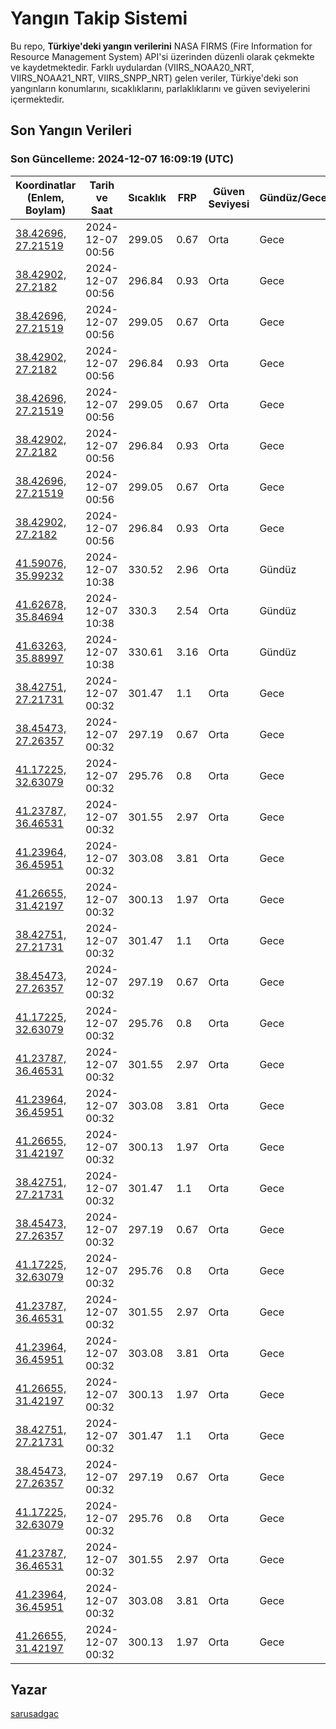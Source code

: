 # Yangın Takip Sistemi

Bu repo, **Türkiye'deki yangın verilerini** NASA FIRMS (Fire Information for Resource Management System) API'si üzerinden düzenli olarak çekmekte ve kaydetmektedir. Farklı uydulardan (VIIRS_NOAA20_NRT, VIIRS_NOAA21_NRT, VIIRS_SNPP_NRT) gelen veriler, Türkiye'deki son yangınların konumlarını, sıcaklıklarını, parlaklıklarını ve güven seviyelerini içermektedir.

## Son Yangın Verileri
### Son Güncelleme: 2024-12-07 16:09:19 (UTC)

| Koordinatlar (Enlem, Boylam) | Tarih ve Saat | Sıcaklık | FRP | Güven Seviyesi | Gündüz/Gece |
|-----------------------------|----------------|----------|-----|----------------|-------------|
| [38.42696, 27.21519](https://www.google.com/maps?q=38.42696,27.21519) | 2024-12-07 00:56 | 299.05 | 0.67 | Orta | Gece |
| [38.42902, 27.2182](https://www.google.com/maps?q=38.42902,27.2182) | 2024-12-07 00:56 | 296.84 | 0.93 | Orta | Gece |
| [38.42696, 27.21519](https://www.google.com/maps?q=38.42696,27.21519) | 2024-12-07 00:56 | 299.05 | 0.67 | Orta | Gece |
| [38.42902, 27.2182](https://www.google.com/maps?q=38.42902,27.2182) | 2024-12-07 00:56 | 296.84 | 0.93 | Orta | Gece |
| [38.42696, 27.21519](https://www.google.com/maps?q=38.42696,27.21519) | 2024-12-07 00:56 | 299.05 | 0.67 | Orta | Gece |
| [38.42902, 27.2182](https://www.google.com/maps?q=38.42902,27.2182) | 2024-12-07 00:56 | 296.84 | 0.93 | Orta | Gece |
| [38.42696, 27.21519](https://www.google.com/maps?q=38.42696,27.21519) | 2024-12-07 00:56 | 299.05 | 0.67 | Orta | Gece |
| [38.42902, 27.2182](https://www.google.com/maps?q=38.42902,27.2182) | 2024-12-07 00:56 | 296.84 | 0.93 | Orta | Gece |
| [41.59076, 35.99232](https://www.google.com/maps?q=41.59076,35.99232) | 2024-12-07 10:38 | 330.52 | 2.96 | Orta | Gündüz |
| [41.62678, 35.84694](https://www.google.com/maps?q=41.62678,35.84694) | 2024-12-07 10:38 | 330.3 | 2.54 | Orta | Gündüz |
| [41.63263, 35.88997](https://www.google.com/maps?q=41.63263,35.88997) | 2024-12-07 10:38 | 330.61 | 3.16 | Orta | Gündüz |
| [38.42751, 27.21731](https://www.google.com/maps?q=38.42751,27.21731) | 2024-12-07 00:32 | 301.47 | 1.1 | Orta | Gece |
| [38.45473, 27.26357](https://www.google.com/maps?q=38.45473,27.26357) | 2024-12-07 00:32 | 297.19 | 0.67 | Orta | Gece |
| [41.17225, 32.63079](https://www.google.com/maps?q=41.17225,32.63079) | 2024-12-07 00:32 | 295.76 | 0.8 | Orta | Gece |
| [41.23787, 36.46531](https://www.google.com/maps?q=41.23787,36.46531) | 2024-12-07 00:32 | 301.55 | 2.97 | Orta | Gece |
| [41.23964, 36.45951](https://www.google.com/maps?q=41.23964,36.45951) | 2024-12-07 00:32 | 303.08 | 3.81 | Orta | Gece |
| [41.26655, 31.42197](https://www.google.com/maps?q=41.26655,31.42197) | 2024-12-07 00:32 | 300.13 | 1.97 | Orta | Gece |
| [38.42751, 27.21731](https://www.google.com/maps?q=38.42751,27.21731) | 2024-12-07 00:32 | 301.47 | 1.1 | Orta | Gece |
| [38.45473, 27.26357](https://www.google.com/maps?q=38.45473,27.26357) | 2024-12-07 00:32 | 297.19 | 0.67 | Orta | Gece |
| [41.17225, 32.63079](https://www.google.com/maps?q=41.17225,32.63079) | 2024-12-07 00:32 | 295.76 | 0.8 | Orta | Gece |
| [41.23787, 36.46531](https://www.google.com/maps?q=41.23787,36.46531) | 2024-12-07 00:32 | 301.55 | 2.97 | Orta | Gece |
| [41.23964, 36.45951](https://www.google.com/maps?q=41.23964,36.45951) | 2024-12-07 00:32 | 303.08 | 3.81 | Orta | Gece |
| [41.26655, 31.42197](https://www.google.com/maps?q=41.26655,31.42197) | 2024-12-07 00:32 | 300.13 | 1.97 | Orta | Gece |
| [38.42751, 27.21731](https://www.google.com/maps?q=38.42751,27.21731) | 2024-12-07 00:32 | 301.47 | 1.1 | Orta | Gece |
| [38.45473, 27.26357](https://www.google.com/maps?q=38.45473,27.26357) | 2024-12-07 00:32 | 297.19 | 0.67 | Orta | Gece |
| [41.17225, 32.63079](https://www.google.com/maps?q=41.17225,32.63079) | 2024-12-07 00:32 | 295.76 | 0.8 | Orta | Gece |
| [41.23787, 36.46531](https://www.google.com/maps?q=41.23787,36.46531) | 2024-12-07 00:32 | 301.55 | 2.97 | Orta | Gece |
| [41.23964, 36.45951](https://www.google.com/maps?q=41.23964,36.45951) | 2024-12-07 00:32 | 303.08 | 3.81 | Orta | Gece |
| [41.26655, 31.42197](https://www.google.com/maps?q=41.26655,31.42197) | 2024-12-07 00:32 | 300.13 | 1.97 | Orta | Gece |
| [38.42751, 27.21731](https://www.google.com/maps?q=38.42751,27.21731) | 2024-12-07 00:32 | 301.47 | 1.1 | Orta | Gece |
| [38.45473, 27.26357](https://www.google.com/maps?q=38.45473,27.26357) | 2024-12-07 00:32 | 297.19 | 0.67 | Orta | Gece |
| [41.17225, 32.63079](https://www.google.com/maps?q=41.17225,32.63079) | 2024-12-07 00:32 | 295.76 | 0.8 | Orta | Gece |
| [41.23787, 36.46531](https://www.google.com/maps?q=41.23787,36.46531) | 2024-12-07 00:32 | 301.55 | 2.97 | Orta | Gece |
| [41.23964, 36.45951](https://www.google.com/maps?q=41.23964,36.45951) | 2024-12-07 00:32 | 303.08 | 3.81 | Orta | Gece |
| [41.26655, 31.42197](https://www.google.com/maps?q=41.26655,31.42197) | 2024-12-07 00:32 | 300.13 | 1.97 | Orta | Gece |

## Yazar

[sarusadgac](https://x.com/sarusadgac)
